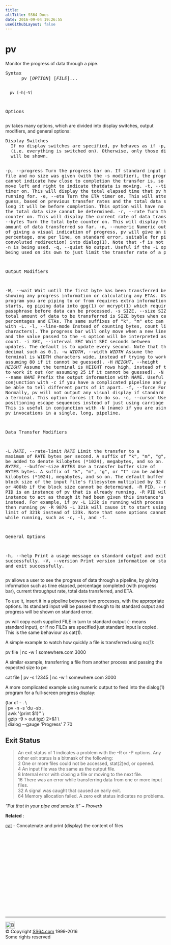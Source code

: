 ```yaml
---
title:
altTitle: SS64 Docs
date: 2016-09-04 19:26:55
useGithubLayout: false
---
```

<!-- #BeginLibraryItem "/Library/head_bash.lbi" --><!-- #EndLibraryItem --><h1>pv</h1> 
<p>Monitor the progress of data through a pipe.</p>
<pre>Syntax
      pv [<i>OPTION</i>] [<i>FILE</i>]...

      pv [-h|-V] 

Options</pre>
<p>pv takes many options, which are divided into display switches, output modifiers, and general options:</p>
<pre>Display Switches
  If no display switches are specified, pv behaves as if -p, -t, -e, -r, and -b had been given
  (i.e. everything is switched on). Otherwise, only those display types that are explicitly switched on
  will be shown.

   -p, --progress
       Turn the progress bar on.
       If standard input is not a file and no size was given (with the -s modifier), the progress bar 
       cannot indicate how close to completion the transfer is, so it will just move left and right to 
       indicate thatdata is moving. 
   -t, --timer
       Turn the timer on. This will display the total elapsed time that pv has been running for. 
   -e, --eta
       Turn the ETA timer on. This will attempt to guess, based on previous transfer rates and the
       total data size, how long it will be before completion. This option will have no effect if the
       total data size cannot be determined. 
   -r, --rate
       Turn the rate counter on. This will display the current rate of data transfer. 
   -b, --bytes
       Turn the total byte counter on. This will display the total amount of data transferred so far. 
   -n, --numeric
       Numeric output. Instead of giving a visual indication of progress, pv will give an integer
       percentage, one per line, on standard error, suitable for piping (via convoluted redirection)
       into dialog(1). Note that -f is not required if -n is being used. 
   -q, --quiet
       No output. Useful if the -L option is being used on its own to just limit the transfer rate of a pipe.

Output Modifiers

   -W, --wait
       Wait until the first byte has been transferred before showing any progress information or calculating
       any ETAs. Useful if the program you are piping to or from requires extra information before it starts,
       eg piping data into gpg(1) or mcrypt(1) which require a passphrase before data can be processed. 
   -s SIZE, --size SIZE
       Assume the total amount of data to be transferred is SIZE bytes when calculating percentages
       and ETAs. The same suffixes of "k", "m" etc can be used as with -L. 
   -l, --line-mode
       Instead of counting bytes, count lines (newline characters). The progress bar will only move when
       a new line is found, and the value passed to the -s option will be interpreted as a line count. 
   -i <i>SEC</i>, --interval <i>SEC</i>
       Wait SEC seconds between updates. The default is to update every second. Note that this can be a
       decimal such as 0.1. 
   -w <i>WIDTH</i>, --width <i>WIDTH</i>
       Assume the terminal is WIDTH characters wide, instead of trying to work it out (or assuming 80 if
       it cannot be guessed). 
   -H <i>HEIGHT</i>, --height <i>HEIGHT</i>
       Assume the terminal is HEIGHT rows high, instead of trying to work it out (or assuming 25 if it
       cannot be guessed). 
   -N <i>NAME</i>, --name <i>NAME</i>
       Prefix the output information with NAME. Useful in conjunction with -c if you have a complicated
       pipeline and you want to be able to tell different parts of it apart. 
   -f, --force
       Force output. Normally, pv will not output any visual display if standard error is not a terminal.
       This option forces it to do so. 
   -c, --cursor
       Use cursor positioning escape sequences instead of just using carriage returns.
       This is useful in conjunction with -N (name) if you are using multiple pv invocations in a single,
       long, pipeline.

Data Transfer Modifiers

   -L <i>RATE</i>, --rate-limit <i>RATE</i>
       Limit the transfer to a maximum of RATE bytes per second. 
       A suffix of "k", "m", "g", or "t" can be added to denote kilobytes (*1024), megabytes, and so on. 
   -B <i>BYTES</i>, --buffer-size <i>BYTES</i>
       Use a transfer buffer size of BYTES bytes. A suffix of "k", "m", "g", or "t" can be added to denote
       kilobytes (*1024), megabytes, and so on. The default buffer size is the block size of the input file's
       filesystem multiplied by 32 (512kb max), or 400kb if the block size cannot be determined. 
   -R PID, --remote PID
       If PID is an instance of pv that is already running, -R PID will cause that instance to act as
       though it had been given this instance's command line instead. For example, if pv -L 123k is running
       with process ID 9876, then running pv -R 9876 -L 321k will cause it to start using a rate limit of
       321k instead of 123k. Note that some options cannot be changed while running, such as -c, -l, and -f.

General Options

   -h, --help
       Print a usage message on standard output and exit successfully. 
   -V, --version
       Print version information on standard output and exit successfully.</pre>
<p>pv allows a user to see the progress of data through a pipeline, by giving information such as time elapsed, percentage completed (with progress bar), current throughput rate, total data transferred, and ETA.</p>
<p> To use it, insert it in a pipeline between two processes, with the appropriate options. Its standard input will be passed through to its standard output and progress will be shown on standard error. </p>
<p>pv will copy each supplied FILE in turn to standard output (- means standard input), or if no FILEs are specified just standard input is copied. This is the same behaviour as cat(1). </p>
<p>A simple example to watch how quickly a file is transferred using nc(1):     </p>
<p class="code">pv file | nc -w 1 somewhere.com 3000 </p>
<p>A similar example, transferring a file from another process and passing the expected size to pv:     </p>
<p class="code">cat file | pv -s 12345 | nc -w 1 somewhere.com 3000 </p>
<p>A more complicated example using numeric output to feed into the dialog(1) program for a full-screen progress display:     </p>
<p class="code">(tar cf - . \     <br>
| pv -n -s 'du -sb . <br>
| awk '{print $1}'' \     <br>
| gzip -9 &gt; out.tgz) 2&gt;&amp;1 \     <br>
| dialog --gauge 'Progress' 7 70</p>
<h2>Exit Status</h2>
<blockquote>
<p> An exit status of 1 indicates a problem with the -R or -P options. Any other exit status is a bitmask of the following: <br>
2     One or more files could not be accessed, stat(2)ed, or opened. <br>
4     An input file was the same as the output file. <br>
8     Internal error with closing a file or moving to the next file. <br>
16     There was an error while transferring data from one or more input files.<br>
32     A signal was caught that caused an early exit.<br>
64     Memory allocation failed.     A zero exit status indicates no problems.</p>
</blockquote>
<p class="quote"><i>“Put that in your pipe and smoke it” ~ Proverb</i></p>
<p><b>Related </b>:</p>
<p><a href="cat.html">cat</a> - Concatenate and print (display) the content of files</p><!-- #BeginLibraryItem "/Library/foot_bash.lbi" --><p>
<!-- bash300 -->
<ins class="adsbygoogle" style="display:inline-block;width:300px;height:250px" data-ad-client="ca-pub-6140977852749469" data-ad-slot="4615356305"></ins>
<script>
(adsbygoogle = window.adsbygoogle || []).push({});
</script></p>
<hr>
<div id="bl" class="footer"><a href="pv.html#"><img src="../images/top.png" width="30" height="22" alt="Back to the Top"></a></div>
<div id="br" class="footer, tagline">© Copyright <a href="http://ss64.com/">SS64.com</a> 1999-2016<br>
Some rights reserved</div><!-- #EndLibraryItem -->

